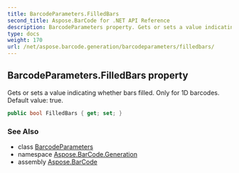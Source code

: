 ```yaml
---
title: BarcodeParameters.FilledBars
second_title: Aspose.BarCode for .NET API Reference
description: BarcodeParameters property. Gets or sets a value indicating whether bars filled. Only for 1D barcodes. Default value true
type: docs
weight: 170
url: /net/aspose.barcode.generation/barcodeparameters/filledbars/
---
```

## BarcodeParameters.FilledBars property

Gets or sets a value indicating whether bars filled. Only for 1D barcodes. Default value: true.

```csharp
public bool FilledBars { get; set; }
```

### See Also

* class [BarcodeParameters](../)
* namespace [Aspose.BarCode.Generation](../../barcodeparameters/)
* assembly [Aspose.BarCode](../../../)


